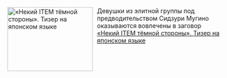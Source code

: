 <!--2025-03-15 23:00:13-->
<div class="yb">
  <div class="rss smaller1 kino_kino"><a href="https://www.kino-teatr.ru/video/46561/" title="«Некий ITEM тёмной стороны». Тизер на японском языке"><img src="https://www.kino-teatr.ru/video/1/6/46561/poster.jpg" width="196" height="147" align="left" hspace="5" style="margin: 0px 10px 0px 5px" alt="«Некий ITEM тёмной стороны». Тизер на японском языке"/></a>Девушки из элитной группы под предводительством Сидзури Мугино оказываются вовлечены в заговор <br><a class="light" href="https://www.kino-teatr.ru/video/46561/">«Некий ITEM тёмной стороны». Тизер на японском языке</a></div>
</div>
